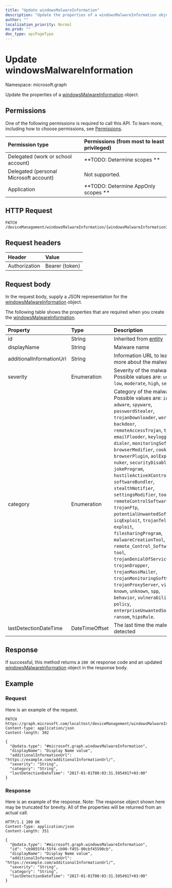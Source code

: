 ```yaml
---
title: "Update windowsMalwareInformation"
description: "Update the properties of a windowsMalwareInformation object."
author: ""
localization_priority: Normal
ms.prod: ""
doc_type: apiPageType
---
```


# Update windowsMalwareInformation

Namespace: microsoft.graph

Update the properties of a [windowsMalwareInformation](../resources/intune-devices-windowsmalwareinformation.md) object.

## Permissions
One of the following permissions is required to call this API. To learn more, including how to choose permissions, see [Permissions](/concepts/permissions-reference.md).

|Permission type|Permissions (from most to least privileged)|
|:---|:---|
|Delegated (work or school account)|**TODO: Determine scopes **|
|Delegated (personal Microsoft account)|Not supported.|
|Application|**TODO: Determine AppOnly scopes **|

## HTTP Request
<!-- {
  "blockType": "ignored"
}
-->
``` http
PATCH /deviceManagement/windowsMalwareInformation/{windowsMalwareInformationId}
```

## Request headers
|Header|Value|
|:---|:---|
|Authorization|Bearer {token}|

## Request body
In the request body, supply a JSON representation for the [windowsMalwareInformation](../resources/intune-devices-windowsmalwareinformation.md) object.

The following table shows the properties that are required when you create the [windowsMalwareInformation](../resources/intune-devices-windowsmalwareinformation.md).

|Property|Type|Description|
|:---|:---|:---|
|id|String| Inherited from [entity](../resources/entity.md)|
|displayName|String|Malware name|
|additionalInformationUrl|String|Information URL to learn more about the malware|
|severity|Enumeration|Severity of the malware. Possible values are: `unknown`, `low`, `moderate`, `high`, `severe`.|
|category|Enumeration|Category of the malware. Possible values are: `invalid`, `adware`, `spyware`, `passwordStealer`, `trojanDownloader`, `worm`, `backdoor`, `remoteAccessTrojan`, `trojan`, `emailFlooder`, `keylogger`, `dialer`, `monitoringSoftware`, `browserModifier`, `cookie`, `browserPlugin`, `aolExploit`, `nuker`, `securityDisabler`, `jokeProgram`, `hostileActiveXControl`, `softwareBundler`, `stealthNotifier`, `settingsModifier`, `toolBar`, `remoteControlSoftware`, `trojanFtp`, `potentialUnwantedSoftware`, `icqExploit`, `trojanTelnet`, `exploit`, `filesharingProgram`, `malwareCreationTool`, `remote_Control_Software`, `tool`, `trojanDenialOfService`, `trojanDropper`, `trojanMassMailer`, `trojanMonitoringSoftware`, `trojanProxyServer`, `virus`, `known`, `unknown`, `spp`, `behavior`, `vulnerability`, `policy`, `enterpriseUnwantedSoftware`, `ransom`, `hipsRule`.|
|lastDetectionDateTime|DateTimeOffset|The last time the malware is detected|



## Response
If successful, this method returns a `200 OK` response code and an updated [windowsMalwareInformation](../resources/intune-devices-windowsmalwareinformation.md) object in the response body.

## Example

### Request
Here is an example of the request.
<!-- {
  "blockType": "request",
  "name": "update_windowsmalwareinformation"
}
-->
``` http
PATCH https://graph.microsoft.com/localtest/deviceManagement/windowsMalwareInformation/{windowsMalwareInformationId}
Content-type: application/json
Content-length: 302

{
  "@odata.type": "#microsoft.graph.windowsMalwareInformation",
  "displayName": "Display Name value",
  "additionalInformationUrl": "https://example.com/additionalInformationUrl/",
  "severity": "String",
  "category": "String",
  "lastDetectionDateTime": "2017-01-01T00:03:31.5954917+03:00"
}
```

### Response
Here is an example of the response. Note: The response object shown here may be truncated for brevity. All of the properties will be returned from an actual call.
<!-- {
  "blockType": "response",
  "truncated": true
}
-->
``` http
HTTP/1.1 200 OK
Content-Type: application/json
Content-Length: 351

{
  "@odata.type": "#microsoft.graph.windowsMalwareInformation",
  "id": "cb9055f4-55f4-cb90-f455-90cbf45590cb",
  "displayName": "Display Name value",
  "additionalInformationUrl": "https://example.com/additionalInformationUrl/",
  "severity": "String",
  "category": "String",
  "lastDetectionDateTime": "2017-01-01T00:03:31.5954917+03:00"
}
```

